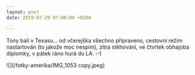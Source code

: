 ```yaml
---
layout: post
date: 2019-07-29 07:00:00 +0200

---
```

Tony balí v Texasu... od včerejška všechno připraveno, cestovní režim nastartován (to jakože moc nespim), zítra stěhování, ve čtvrtek obhajoba diplomky, v pátek ráno hurá do LA. :-)

![](/fotky-amerika/IMG_1053 copy.jpeg)